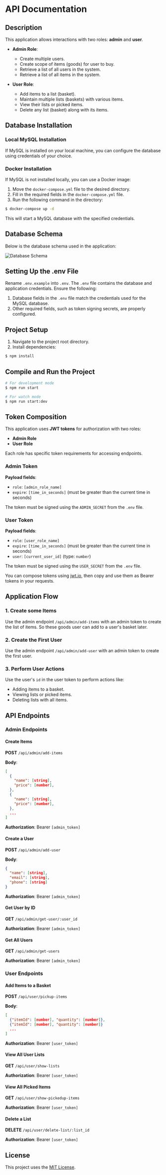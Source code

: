 # API Documentation

## Description

This application allows interactions with two roles: **admin** and **user**.

- **Admin Role**:

  - Create multiple users.
  - Create scope of items (goods) for user to buy.
  - Retrieve a list of all users in the system.
  - Retrieve a list of all items in the system.

- **User Role**:

  - Add items to a list (basket).
  - Maintain multiple lists (baskets) with various items.
  - View their lists or picked items.
  - Delete any list (basket) along with its items.

## Database Installation

### Local MySQL Installation

If MySQL is installed on your local machine, you can configure the database using credentials of your choice.

### Docker Installation

If MySQL is not installed locally, you can use a Docker image:

1. Move the `docker-compose.yml` file to the desired directory.
2. Fill in the required fields in the `docker-compose.yml` file.
3. Run the following command in the directory:

```bash
$ docker-compose up -d
```

This will start a MySQL database with the specified credentials.

## Database Schema

Below is the database schema used in the application:

![Database Schema](/images/db-schema.png)

## Setting Up the .env File

Rename `.env.example` into `.env`.
The `.env` file contains the database and application credentials. Ensure the following:

1. Database fields in the `.env` file match the credentials used for the MySQL database.
2. Other required fields, such as token signing secrets, are properly configured.

## Project Setup

1. Navigate to the project root directory.
2. Install dependencies:

```bash
$ npm install
```

## Compile and Run the Project

```bash
# For development mode
$ npm run start

# For watch mode
$ npm run start:dev
```

## Token Composition

This application uses **JWT tokens** for authorization with two roles:

- **Admin Role**
- **User Role**

Each role has specific token requirements for accessing endpoints.

### Admin Token

**Payload fields**:

- `role`: `[admin_role_name]`
- `expire`: `[time_in_seconds]` (must be greater than the current time in seconds)

The token must be signed using the `ADMIN_SECRET` from the `.env` file.

### User Token

**Payload fields**:

- `role`: `[user_role_name]`
- `expire`: `[time_in_seconds]` (must be greater than the current time in seconds)
- `user`: `[current_user_id]` (type: `number`)

The token must be signed using the `USER_SECRET` from the `.env` file.

You can compose tokens using [jwt.io](https://jwt.io), then copy and use them as Bearer tokens in your requests.

## Application Flow

### 1. Create some Items

Use the admin endpoint `/api/admin/add-items` with an admin token to create the list of items.
So these goods user can add to a user's basket later.

### 2. Create the First User

Use the admin endpoint `/api/admin/add-user` with an admin token to create the first user.

### 3. Perform User Actions

Use the user's `id` in the user token to perform actions like:

- Adding items to a basket.
- Viewing lists or picked items.
- Deleting lists with all items.

## API Endpoints

### Admin Endpoints

#### Create Items

**POST** `/api/admin/add-items`

**Body**:

```json
[
  {
    "name": [string],
    "price": [number],
  },
  {
    "name": [string],
    "price": [number],
  },
  ...
]
```

**Authorization**: Bearer `[admin_token]`

#### Create a User

**POST** `/api/admin/add-user`

**Body**:

```json
{
  "name": [string],
  "email": [string],
  "phone": [string]
}
```

**Authorization**: Bearer `[admin_token]`

#### Get User by ID

**GET** `/api/admin/get-user/:user_id`

**Authorization**: Bearer `[admin_token]`

#### Get All Users

**GET** `/api/admin/get-users`

**Authorization**: Bearer `[admin_token]`

### User Endpoints

#### Add Items to a Basket

**POST** `/api/user/pickup-items`

**Body**:

```json
[
  {"itemId": [number], "quantity": [number]},
  {"itemId": [number], "quantity": [number]}
  ...
]
```

**Authorization**: Bearer `[user_token]`

#### View All User Lists

**GET** `/api/user/show-lists`

**Authorization**: Bearer `[user_token]`

#### View All Picked Items

**GET** `/api/user/show-pickedup-items`

**Authorization**: Bearer `[user_token]`

#### Delete a List

**DELETE** `/api/user/delete-list/:list_id`

**Authorization**: Bearer `[user_token]`

## License

This project uses the [MIT License](https://github.com/nestjs/nest/blob/master/LICENSE).
